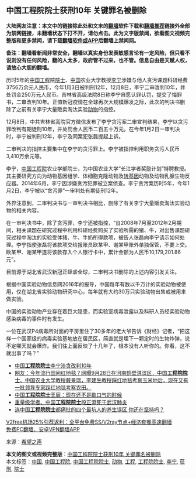  <h2>中国工程院院士获刑10年 关键罪名被删除</h2> <p class="notice"><b>大陆网友注意：本文中的链接除此处和文末的<a href="https://github.com/bannedbook/fanqiang" >翻墙</a>软件下载和<a href="https://github.com/killgcd/justmysocks/blob/master/README.md">翻墙推荐</a>链接外全部为禁网链接，未翻墙状态下打不开，请勿点击。此为文字版禁闻，欲看图文视频完整版和更多禁闻，请下载<a href="https://github.com/bannedbook/fanqiang">翻墙软件或APP</a>后翻墙上禁闻网。</p><p>备注：翻墙看新闻非常安全，翻墙以真实身份发表敏感言论有一定风险，但只看不说则没有任何风险，翻的人太多，政府管不过来，也不管。信息自由是天赋人权，请放心大胆的翻墙。</b></p>  <div class="entry"> <p>历时5年的<span class='wp_keywordlink_affiliate'><a href="https://www.bannedbook.org/" title="中国" target="_blank">中国</a></span><a href="https://www.bannedbook.org/bnews/tag/%E5%B7%A5%E7%A8%8B/" class="st_tag internal_tag" rel="tag" title="标签 工程 下的日志">工程</a>院<a href="https://www.bannedbook.org/bnews/tag/%e9%99%a2%e5%a3%ab/" class="st_tag internal_tag" rel="tag" title="标签 院士 下的日志">院士</a>、<a href="https://www.bannedbook.org/bnews/tag/%E4%B8%AD%E5%9B%BD/" class="st_tag internal_tag" rel="tag" title="标签 中国 下的日志">中国</a>农业大学教授<a href="https://www.bannedbook.org/bnews/tag/%e6%9d%8e%e5%ae%81/" class="st_tag internal_tag" rel="tag" title="标签 李宁 下的日志">李宁</a>涉嫌与他人贪污课题科研经费3756万余元人民币，今年1月3日被判刑12年，12月8日，李宁二审改判10年，并处罚金250万元人民币。吉林省高级法院8日称李宁自愿认罪认罚，提交了悔罪书，二审改判10年。正值新冠疫情在全球再次大规模爆发之际，此次的判决书删除了之前有关李宁大量贩卖淘汰实验<a href="https://www.bannedbook.org/bnews/tag/%e5%8a%a8%e7%89%a9/" class="st_tag internal_tag" rel="tag" title="标签 动物 下的日志">动物</a>的指控。</p> <p>12月8日，中共吉林省高院官方微信发布了李宁贪污案二审宣判结果，李宁以贪污罪改判有期徒刑10年，并处罚金人民币二百五十万元。在今年1月2日一审判决时，李宁被判刑12年，李宁及同案犯张磊提起上诉。</p> <p>二审判决的指控主要集中在李宁的贪污罪上。李宁被指控利用职务贪污人民币3,410万余元等。</p>  <p>李宁，<a href="https://www.bannedbook.org/bnews/tag/%E4%B8%AD%E5%9B%BD%E5%B7%A5%E7%A8%8B%E9%99%A2/" class="st_tag internal_tag" rel="tag" title="标签 中国工程院 下的日志">中国工程院</a>农业学部院士，为中国农业大学“长江学者奖励计划”特聘教授。其主要研究方向为动物基因组学、体细胞克隆动物及<span class='wp_keywordlink'><a href="https://www.bannedbook.org/bnews/worldnews/20121212/86361.html" title="欧美科学家：转基因食品危害人类健康" target="_blank">转基因</a></span>动物及动物乳腺生物反应器。2014年6月，李宁因涉嫌贪污犯罪被立案侦查。李宁贪污案历时5年，今年1月2日，李宁被以“贪污罪”一审判处有期徒刑12年。</p> <p>外界注意到，二审判决书与一审判决书相比，删除了有关李宁大量贩卖淘汰实验动物的相关内容。</p> <p>在一审判决书中，除了贪污罪，李宁还被指控，“自2008年7月至2012年2月期间，相关课题在研究过程中利用科研经费购买了实验所需的猪、牛，对出售课题研究过程中淘汰的实验受体猪、牛、牛奶所得款项，被告人张磊向李宁请示如何处理。李宁指使张磊将该款项交给报账员欧某甲、谢某甲账外单独保管，不要上交。欧某甲、谢某甲遂将该款存入个人银行卡中，累计金额为人民币10,179,201.86元”。</p>  <p>目前源于湖北省武汉新冠正肆虐全球，二审判决书删除的上述内容引发关注。</p> <p>根据中国实验动物信息网2016年的报导，中国每年有数以千万计的实验动物被使用，仅在湖北省实验动物研究中心，每年就有大约30万只实验动物出售或被用来做实验。</p> <p>中国的实验动物产业存在着巨大隐患，而实验室病毒泄露以及科研人员经实验动物感染病毒的事件时有发生。</p>  <p>一位在武汉P4病毒所对面的平房里住了30多年的老大爷告诉《财经》记者，“把这样一个国家级的病毒实验基地放在居民区，简直就是埋下一颗定时的生物炸弹，说不定哪天就会爆炸。我们往上面反映了十几年了，根本没有人听你的。你看，这不就出事了吗？”</p> <ul class='op-related-articles' title='相关阅读'> <li><a href='https://www.bannedbook.org/bnews/comments/20201209/1444588.html' target='_blank'>中国<b>工程院院士</b>李宁涉贪改判10年</a></li> <li><a href='https://www.bannedbook.org/bnews/bannedvideo/20201013/1412922.html' target='_blank'>网友：今年流行田间红地毯？网曝9月28日在河南鹤壁淇滨区，中国<b>工程院院士</b>、中国农业大学教授戴景瑞，李建生教授踩红地毯考察玉米地后，现在又有一批领导专家踩红地毯考察农田。</a></li> <li><a href='https://www.bannedbook.org/bnews/baitai/20200406/1307611.html' target='_blank'>中国<b>工程院院士</b>王辰：现在还不是歇口气的时候</a></li> <li><a href='https://www.bannedbook.org/bnews/comments/20200216/1278054.html' target='_blank'>重量级学者、中国<b>工程院院士</b>段正澄死于武汉肺炎</a></li> <li><a href='https://www.bannedbook.org/bnews/health/20200116/1259812.html' target='_blank'>连中国<b>工程院院士</b>都痛批的四个最坑人的养生误区 你还在坚持吗？</a></li> </ul> <p class="texttj"> <a href="https://github.com/bannedbook/fanqiang/wiki/V2ray%E6%9C%BA%E5%9C%BA" target="_blank">V2free机场25%引荐返利：全平台免费SS/V2ray节点+经济套餐高速翻墙</a><br/> <a href="https://github.com/bannedbook/fanqiang/wiki/%E7%A6%81%E9%97%BB%E7%BD%91%E5%AE%89%E5%8D%93%E7%BF%BB%E5%A2%99%E6%96%B0%E9%97%BBAPP" target="_blank">免费PC翻墙、安卓VPN翻墙APP</a></p><p> 来源：<span class='wp_keywordlink_affiliate'><a href="https://www.soundofhope.org" title="希望之声" target="_blank">希望之声</a></span> </p><a name='sharetosocial'></a>       <div><b>本文的图文或视频完整版</b>：<a href='https://www.bannedbook.org/bnews/cnnews/20201209/1444771.html'>中国工程院院士获刑10年 关键罪名被删除</a></div>  </div><!--END ENTRY--> <div class="postfooter"> <div>本文标签：<a href="https://www.bannedbook.org/bnews/tag/%E4%B8%AD%E5%9B%BD/" rel="tag">中国</a>, <a href="https://www.bannedbook.org/bnews/tag/%E4%B8%AD%E5%9B%BD%E5%B7%A5%E7%A8%8B%E9%99%A2/" rel="tag">中国工程院</a>, <a href="https://www.bannedbook.org/bnews/tag/%E4%B8%AD%E5%9B%BD%E5%B7%A5%E7%A8%8B%E9%99%A2%E9%99%A2%E5%A3%AB/" rel="tag">中国工程院院士</a>, <a href="https://www.bannedbook.org/bnews/tag/%e5%8a%a8%e7%89%a9/" rel="tag">动物</a>, <a href="https://www.bannedbook.org/bnews/tag/%E5%B7%A5%E7%A8%8B/" rel="tag">工程</a>, <a href="https://www.bannedbook.org/bnews/tag/%E5%B7%A5%E7%A8%8B%E9%99%A2%E9%99%A2%E5%A3%AB/" rel="tag">工程院院士</a>, <a href="https://www.bannedbook.org/bnews/tag/%e6%9d%8e%e5%ae%81/" rel="tag">李宁</a>, <a href="https://www.bannedbook.org/bnews/tag/%E8%8E%B7%E5%88%91/" rel="tag">获刑</a>, <a href="https://www.bannedbook.org/bnews/tag/%e9%99%a2%e5%a3%ab/" rel="tag">院士</a></div>  </div><!--END POSTFOOTER--> 